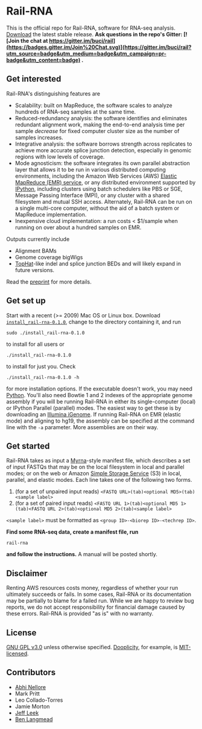 Rail-RNA
====

This is the official repo for Rail-RNA, software for RNA-seq analysis. [Download](https://github.com/buci/rail/releases/download/v0.1.0/install_rail-rna-0.1.0) the latest stable release. **Ask questions in the repo's Gitter: [![Join the chat at https://gitter.im/buci/rail](https://badges.gitter.im/Join%20Chat.svg)](https://gitter.im/buci/rail?utm_source=badge&utm_medium=badge&utm_campaign=pr-badge&utm_content=badge) .**

Get interested
-----
Rail-RNA's distinguishing features are
* Scalability: built on MapReduce, the software scales to analyze hundreds of RNA-seq samples at the same time.
* Reduced-redundancy analysis: the software identifies and eliminates redundant alignment work, making the end-to-end analysis time per sample *decrease* for fixed computer cluster size as the number of samples increases.
* Integrative analysis: the software borrows strength across replicates to achieve more accurate splice junction detection, especially in genomic regions with low levels of coverage.
* Mode agnosticism: the software integrates its own parallel abstraction layer that allows it to be run in various distributed computing environments, including the Amazon Web Services (AWS) [Elastic MapReduce (EMR) service](http://aws.amazon.com/elasticmapreduce/), or any distributed environment supported by [IPython](http://ipython.org/), including clusters using batch schedulers like PBS or SGE, Message Passing Interface (MPI), or any cluster with a shared filesystem and mutual SSH access. Alternately, Rail-RNA can be run on a single multi-core computer, without the aid of a batch system or MapReduce implementation.
* Inexpensive cloud implementation: a run costs < $1/sample when running on over about a hundred samples on EMR.

Outputs currently include
* Alignment BAMs
* Genome coverage bigWigs
* [TopHat](http://ccb.jhu.edu/software/tophat/index.shtml)-like indel and splice junction BEDs
and will likely expand in future versions.

Read the [preprint](https://youtu.be/6ZPZUtE6RgA) for more details.

Get set up
-----
Start with a recent (>= 2009) Mac OS or Linux box. Download [`install_rail-rna-0.1.0`](https://github.com/buci/rail/releases/download/v0.1.0/install_rail-rna-0.1.0), change to the directory containing it, and run
```
sudo ./install_rail-rna-0.1.0
```
to install for all users or
```
./install_rail-rna-0.1.0
```
to install for just you. Check
```
./install_rail-rna-0.1.0 -h
```
for more installation options. If the executable doesn't work, you may need [Python](http://www.python.org). You'll also need Bowtie 1 and 2 indexes of the appropriate genome assembly if you will be running Rail-RNA in either its single-computer (local) or IPython Parallel (parallel) modes. The easiest way to get these is by downloading an [Illumina iGenome](http://support.illumina.com/sequencing/sequencing_software/igenome.html). If running Rail-RNA on EMR (elastic mode) and aligning to hg19, the assembly can be specified at the command line with the `-a` parameter. More assemblies are on their way.

Get started
-----
Rail-RNA takes as input a [Myrna](http://bowtie-bio.sourceforge.net/myrna/)-style manifest file, which describes a set of input FASTQs that may be on the local filesystem in local and parallel modes; or on the web or Amazon [Simple Storage Service](http://aws.amazon.com/s3/) (S3) in local, parallel, and elastic modes. Each line takes one of the following two forms.

1. (for a set of unpaired input reads) `<FASTQ URL>(tab)<optional MD5>(tab)<sample label>`
2. (for a set of paired input reads) `<FASTQ URL 1>(tab)<optional MD5 1>(tab)<FASTQ URL 2>(tab)<optional MD5 2>(tab)<sample label>`

`<sample label>` must be formatted as `<group ID>-<biorep ID>-<techrep ID>`.

**Find some RNA-seq data, create a manifest file, run**
```
rail-rna
```
**and follow the instructions.** A manual will be posted shortly.

Disclaimer
-----
Renting AWS resources costs money, regardless of whether your run ultimately succeeds or fails. In some cases, Rail-RNA or its documentation may be partially to blame for a failed run. While we are happy to review bug reports, we do not accept responsibility for financial damage caused by these errors. Rail-RNA is provided "as is" with no warranty.

License
-----
[GNU GPL v3.0](http://choosealicense.com/licenses/gpl-3.0/) unless otherwise specified. [Dooplicity](https://github.com/buci/rail/tree/master/src/dooplicity), for example, is [MIT-licensed](http://choosealicense.com/licenses/mit/).

Contributors
-----
* [Abhi Nellore]
* Mark Pritt
* Leo Collado-Torres
* Jamie Morton
* [Jeff Leek]
* [Ben Langmead]

[Abhi Nellore]: https://scholar.google.com/citations?user=XxPWj5oAAAAJ&hl=en
[Leo Collado-Torres]: https://github.com/lcolladotor
[Ben Langmead]: http://www.cs.jhu.edu/~langmea/index.shtml
[Jeff Leek]: http://www.biostat.jhsph.edu/~jleek/
